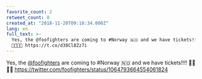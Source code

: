 ```yaml
---
favorite_count: 2
retweet_count: 0
created_at: "2018-11-20T09:18:34.000Z"
lang: en
full_text: >-
  Yes, the @foofighters are coming to #Norway 🇳🇴 and we have tickets!!!!
  🤘🥁🎸🎤 https://t.co/d38Cl8Zz7i
---
```


Yes, the [@foofighters](https://twitter.com/foofighters) are coming to #Norway
🇳🇴 and we have tickets!!!! 🤘🥁🎸🎤
<https://twitter.com/foofighters/status/1064793664554061824>
